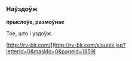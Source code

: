 ### Наўздоўж
**прыслоўе, размоўнае**

Тое, што і уздоўж.

<a rel="author">[http://rv-blr.com/](http://rv-blr.com/slounik.jsp?letterId=0&maskId=0&pageId=1859)</a>
